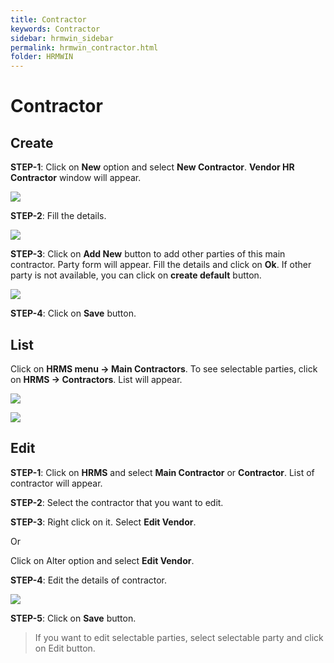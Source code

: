 ```yaml
---
title: Contractor
keywords: Contractor
sidebar: hrmwin_sidebar
permalink: hrmwin_contractor.html
folder: HRMWIN
---
```


# Contractor

## Create

**STEP-1**: Click on **New** option and select **New Contractor**. **Vendor HR Contractor** window will appear.

![](http://docs.risersoft.com/hrmnirvana/ImagesExt/image8_207.jpg)

**STEP-2**: Fill the details.

![](http://docs.risersoft.com/hrmnirvana/ImagesExt/image8_208.png)


**STEP-3**: Click on **Add New** button to add other parties of this main contractor. Party form will appear. Fill the details and click on **Ok**. If other party is not available, you can click on **create default** button.

![](http://docs.risersoft.com/hrmnirvana/ImagesExt/image8_209.jpg)

**STEP-4**: Click on **Save** button.

## List

Click on **HRMS menu -> Main Contractors**. To see selectable parties, click on **HRMS -> Contractors**. List will appear.

![](http://docs.risersoft.com/hrmnirvana/ImagesExt/image8_210.jpg)

![](http://docs.risersoft.com/hrmnirvana/ImagesExt/image8_211.jpg)

## Edit

**STEP-1**: Click on **HRMS** and select **Main Contractor** or **Contractor**. List of contractor will appear.

**STEP-2**: Select the contractor that you want to edit.

**STEP-3**: Right click on it. Select **Edit Vendor**.  

Or

Click on Alter option and select **Edit Vendor**.

**STEP-4**: Edit the details of contractor.

![](http://docs.risersoft.com/hrmnirvana/ImagesExt/image8_212.jpg)


**STEP-5**: Click on **Save** button.

>If you want to edit selectable parties, select selectable party and click on Edit button.

